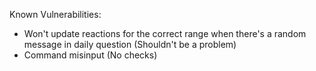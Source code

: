 Known Vulnerabilities:
- Won't update reactions for the correct range when there's a random message in daily question (Shouldn't be a problem)
- Command misinput (No checks)